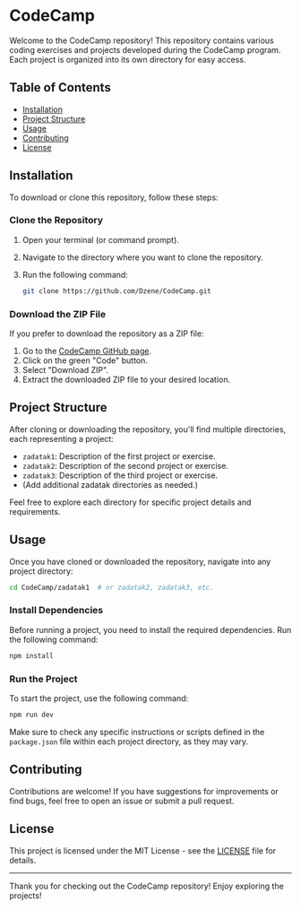 # CodeCamp

Welcome to the CodeCamp repository! This repository contains various coding exercises and projects developed during the CodeCamp program. Each project is organized into its own directory for easy access.

## Table of Contents

- [Installation](#installation)
- [Project Structure](#project-structure)
- [Usage](#usage)
- [Contributing](#contributing)
- [License](#license)

## Installation

To download or clone this repository, follow these steps:

### Clone the Repository

1. Open your terminal (or command prompt).
2. Navigate to the directory where you want to clone the repository.
3. Run the following command:

   ```bash
   git clone https://github.com/Dzene/CodeCamp.git
   ```

### Download the ZIP File

If you prefer to download the repository as a ZIP file:

1. Go to the [CodeCamp GitHub page](https://github.com/Dzene/CodeCamp).
2. Click on the green "Code" button.
3. Select "Download ZIP".
4. Extract the downloaded ZIP file to your desired location.

## Project Structure

After cloning or downloading the repository, you'll find multiple directories, each representing a project:

- `zadatak1`: Description of the first project or exercise.
- `zadatak2`: Description of the second project or exercise.
- `zadatak3`: Description of the third project or exercise.
- (Add additional zadatak directories as needed.)

Feel free to explore each directory for specific project details and requirements.

## Usage

Once you have cloned or downloaded the repository, navigate into any project directory:

```bash
cd CodeCamp/zadatak1  # or zadatak2, zadatak3, etc.
```

### Install Dependencies

Before running a project, you need to install the required dependencies. Run the following command:

```bash
npm install
```

### Run the Project

To start the project, use the following command:

```bash
npm run dev
```

Make sure to check any specific instructions or scripts defined in the `package.json` file within each project directory, as they may vary.

## Contributing

Contributions are welcome! If you have suggestions for improvements or find bugs, feel free to open an issue or submit a pull request.

## License

This project is licensed under the MIT License - see the [LICENSE](LICENSE) file for details.

---

Thank you for checking out the CodeCamp repository! Enjoy exploring the projects!
